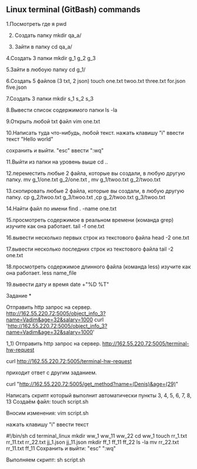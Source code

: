 Linux terminal (GitBash) commands
----------------------------------------------------------------------------------------------------------------------------------------------------

1.Посмотреть где я pwd

2. Создать папку mkdir qa_a/

3. Зайти в папку cd qa_a/

4.Создать 3 папки mkdir  g_1 g_2 g_3

5.Зайти в любоую папку cd g_1/

6.Создать 5 файлов (3 txt, 2 json) touch one.txt twoo.txt three.txt for.json five.json

7.Создать 3 папки mkdir s_1 s_2 s_3

8.Вывести список содержимого папки  ls -la

9.Открыть любой txt файл vim one.txt

10.Написать туда что-нибудь, любой текст. нажать клавишу "i" ввести текст "Hello world"

 сохранить и выйти. "esc" ввести ":wq"

11.Выйти из папки на уровень выше cd ..

12.переместить любые 2 файла, которые вы создали, в любую другую папку.
 mv g_1/one.txt g_2/one.txt , mv g_1/twoo.txt g_2/twoo.txt

13.скопировать любые 2 файла, которые вы создали, в любую другую папку. cp g_2/twoo.txt g_3/twoo.txt ,cp g_2/twoo.txt g_3/twoo.txt 

14.Найти файл по имени find . -name one.txt

15.просмотреть содержимое в реальном времени (команда grep) изучите как она работает. tail -f one.txt

16.вывести несколько первых строк из текстового файла head -2 one.txt

17.вывести несколько последних строк из текстового файла tail -2 one.txt

18.просмотреть содержимое длинного файла (команда less) изучите как она работает. less name_file

19.вывести дату и время date +"%D %T"

 Задание *

 Отправить http запрос на сервер. http://162.55.220.72:5005/object_info_3?name=Vadim&age=32&salary=1000
 curl 'http://162.55.220.72:5005/object_info_3?name=Vadim&age=32&salary=1000'

 1_1) Отправить http запрос на сервер. http://162.55.220.72:5005/terminal-hw-request

 curl http://162.55.220.72:5005/terminal-hw-request

 приходит ответ с другим заданием.

 curl "http://162.55.220.72:5005/get_method?name=(Denis)&age=(29)"


 Написать скрипт который выполнит автоматически пункты 3, 4, 5, 6, 7, 8, 13
 Создаём файл: touch script.sh

 Вносим изменения: vim script.sh

 нажать клавишу "i" ввести текст

 #!/bin/sh
 cd terminal_linux
 mkdir ww_1 ww_11 ww_22
 cd ww_1
 touch rr_1.txt rr_11.txt rr_22.txt jj_1.json jj_11.json
 mkdir  ff_1 ff_11 ff_22
 ls -la
 mv rr_22.txt rr_11.txt ff_11
 Cохранить и выйти: "esc" ":wq"

 Выполняем скрипт: sh script.sh 
